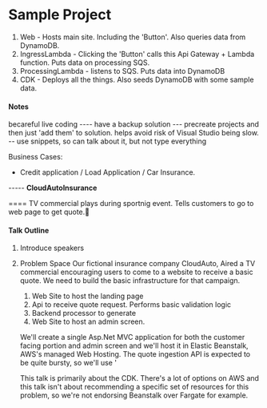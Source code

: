 # Sample Project

1. Web - Hosts main site.  Including the 'Button'.  Also queries data from DynamoDB.
2. IngressLambda - Clicking the 'Button' calls this Api Gateway + Lambda function.  Puts data on processing SQS.
3. ProcessingLambda - listens to SQS.  Puts data into DynamoDB
4. CDK - Deploys all the things.  Also seeds DynamoDB with some sample data.



#### Notes

becareful live coding 
---- have a backup solution
--- precreate projects and then just 'add them' to solution.  helps avoid risk of Visual Studio being slow.
-- use snippets, so can talk about it, but not type everything

Business Cases:
- Credit application / Load Application / Car Insurance.

----- **CloudAutoInsurance**
 
 ==== TV commercial plays during sportnig event.  Tells customers to go to web page to get quote.


 #### Talk Outline

 1. Introduce speakers

 1. Problem Space
    Our fictional insurance company CloudAuto, Aired a TV commercial encouraging users to come to a website to receive a basic quote.  We need to build the basic infrastructure for that campaign.

    1. Web Site to host the landing page
    1. Api to receive quote request.  Performs basic validation logic
    1. Backend processor to generate 
    1. Web Site to host an admin screen.

    We'll create a single Asp.Net MVC application for both the customer facing portion and admin screen and we'll host it in Elastic Beanstalk, AWS's managed Web Hosting.
    The quote ingestion API is expected to be quite bursty, so we'll use '

    This talk is primarily about the CDK.  There's a lot of options on AWS and this talk isn't about recommending a specific set of resources for this problem, so we're not endorsing Beanstalk over Fargate for example.

